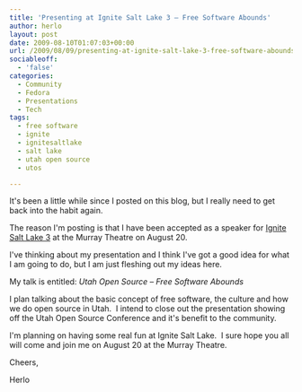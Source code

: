 ```yaml
---
title: 'Presenting at Ignite Salt Lake 3 – Free Software Abounds'
author: herlo
layout: post
date: 2009-08-10T01:07:03+00:00
url: /2009/08/09/presenting-at-ignite-salt-lake-3-free-software-abounds/
sociableoff:
  - 'false'
categories:
  - Community
  - Fedora
  - Presentations
  - Tech
tags:
  - free software
  - ignite
  - ignitesaltlake
  - salt lake
  - utah open source
  - utos

---
```

It's been a little while since I posted on this blog, but I really need to get back into the habit again.

The reason I'm posting is that I have been accepted as a speaker for [Ignite Salt Lake 3][1] at the Murray Theatre on August 20.

I've thinking about my presentation and I think I've got a good idea for what I am going to do, but I am just fleshing out my ideas here.

My talk is entitled: _Utah Open Source – Free Software Abounds_

I plan talking about the basic concept of free software, the culture and how we do open source in Utah.  I intend to close out the presentation showing off the Utah Open Source Conference and it's benefit to the community.

I'm planning on having some real fun at Ignite Salt Lake.  I sure hope you all will come and join me on August 20 at the Murray Theatre.

Cheers,

Herlo

 [1]: http://ignitesaltlake.com